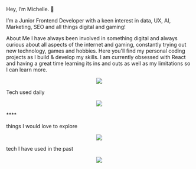 Hey, I’m Michelle. 👋

I’m a Junior Frontend Developer with a keen interest in data, UX, AI, Marketing, SEO and all things digital and gaming!

About Me
I have always been involved in something digital and always curious about all aspects of the internet and gaming, constantly trying out new technology, games and hobbies.
Here you'll find my personal coding projects as I build & develop my skills. I am currently obsessed with React and having a great time learning its ins and outs as well as my limitations so I can learn more. 

<p align="center">
  <a href="https://skillicons.dev">
    <img src="https://skillicons.dev/icons?i=github,ae,apple,css,react,discord,figma,html,ai,js,materialui,mysql,nextjs,nodejs,npm,ps,postgres,stackoverflow,supabase" />
  </a>
</p>

Tech used daily
<p align="center">
  <a href="https://skillicons.dev">
    <img src="https://skillicons.dev/icons?i=apple,gmail,stackoverflow,obsidian,npm,nodejs,linkedin,instagram," />
  </a>
</p>****


things I would love to explore

<p align="center">
  <a href="https://skillicons.dev">
    <img src="https://skillicons.dev/icons?i=robloxstudio," />
  </a>
</p>

tech I have used in the past 

<p align="center">
  <a href="https://skillicons.dev">
    <img src="https://skillicons.dev/icons?i=sass,bootstrap,haml,ruby,sublime,atom, " />
  </a>
</p>
